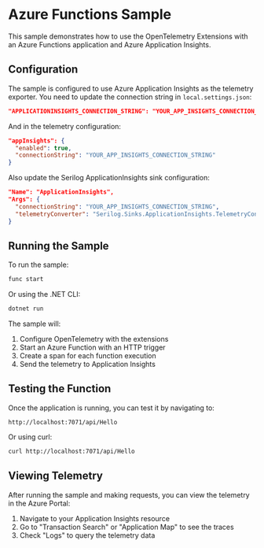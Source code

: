 # Azure Functions Sample

This sample demonstrates how to use the OpenTelemetry Extensions with an Azure Functions application and Azure Application Insights.

## Configuration

The sample is configured to use Azure Application Insights as the telemetry exporter. You need to update the connection string in `local.settings.json`:

```json
"APPLICATIONINSIGHTS_CONNECTION_STRING": "YOUR_APP_INSIGHTS_CONNECTION_STRING"
```

And in the telemetry configuration:

```json
"appInsights": {
  "enabled": true,
  "connectionString": "YOUR_APP_INSIGHTS_CONNECTION_STRING"
}
```

Also update the Serilog ApplicationInsights sink configuration:

```json
"Name": "ApplicationInsights",
"Args": {
  "connectionString": "YOUR_APP_INSIGHTS_CONNECTION_STRING",
  "telemetryConverter": "Serilog.Sinks.ApplicationInsights.TelemetryConverters.TraceTelemetryConverter, Serilog.Sinks.ApplicationInsights"
}
```

## Running the Sample

To run the sample:

```bash
func start
```

Or using the .NET CLI:

```bash
dotnet run
```

The sample will:
1. Configure OpenTelemetry with the extensions
2. Start an Azure Function with an HTTP trigger
3. Create a span for each function execution
4. Send the telemetry to Application Insights

## Testing the Function

Once the application is running, you can test it by navigating to:

```
http://localhost:7071/api/Hello
```

Or using curl:

```bash
curl http://localhost:7071/api/Hello
```

## Viewing Telemetry

After running the sample and making requests, you can view the telemetry in the Azure Portal:
1. Navigate to your Application Insights resource
2. Go to "Transaction Search" or "Application Map" to see the traces
3. Check "Logs" to query the telemetry data
